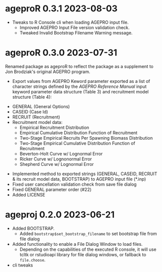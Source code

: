# ageproR 0.3.1  2023-08-03

* Tweaks to R Console cli when loading AGEPRO input file.
  - Improved AGEPRO Input File version validation check.
  - Tweaked Invalid Bootstrap Filename Warning message. 

# ageproR 0.3.0  2023-07-31

Renamed package as ageproR to reflect the package as a supplement to Jon 
Brodziak's original AGEPRO program.

* Export values from AGEPRO Keword parameter exported as a list of character 
strings defined by the _AGEPRO Reference Manual_ input keyword parameter 
data structure (Table 3) and recruitment model structure (Table 4):
 - GENERAL (General Options)
 - CASEID (Case Id)
 - RECRUIT (Recruitment)
 - Recruitment model data:
   - Empirical Recruitment Distribution
   - Empirical Cumulative Distribution Function of Recruitment
   - Two-Stage Empirical Recruits Per Spawning Biomass Distribution
   - Two-Stage Empirical Cumulative Distribution Function of Recruitment
   - Beverton-Holt Curve w/ Lognormal Error
   - Ricker Curve w/ Lognonormal Error
   - Shepherd Curve w/ Lognormal Error
* Implemented method to exported strings (GENERAL, CASEID, RECRUIT & its 
recruit model data, BOOTSTRAP) to AGEPRO input file (*.inp)
* Fixed user cancellation validation check from save file dialog
* Fixed GENERAL parameter order (#22)
* Added LICENSE

# ageproj 0.2.0  2023-06-21

* Added BOOTSTRAP.
  * Added `bootstrap$set_bootstrap_filename` to set bootstrap file from file 
  dialog
* Added functionality to enable a File Dialog Window to load files.
  * Depending on the capabilities of the executed R console, it will use tcltk 
  or rstudioapi library for file dialog windows, or fallback to `file.choose`. 
* cli tweaks


